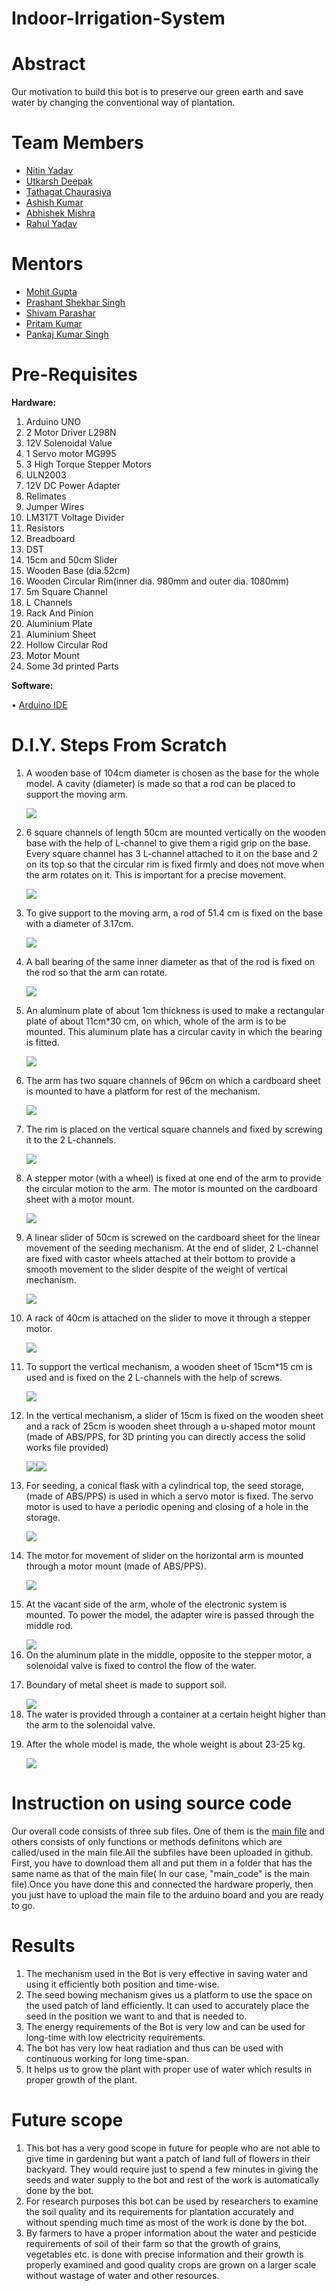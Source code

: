 # Indoor-Irrigation-System

# Abstract
Our motivation to build this bot is to preserve our green earth and save water by changing the conventional way of plantation.  

# Team Members
<ul>
<li ><a href="https://www.facebook.com/people/Nitin-Yadav/100002014363690">Nitin Yadav</a></li>
<li><a href="https://www.facebook.com/utkarshdeepak23">Utkarsh Deepak</a></li>
<li><a href="https://www.facebook.com/tathagat.chaurasiya">Tathagat Chaurasiya</a></li>
<li><a href="https://www.facebook.com/profile.php?id=100004414771823">Ashish Kumar</a></li>
<li><a href="">Abhishek Mishra</a></li>
<li><a href="https://www.facebook.com/profile.php?id=100011648292342">Rahul Yadav</a></li>
</ul>

# Mentors
<ul>
<li><a href="https://www.facebook.com/profile.php?id=100003364416121">Mohit Gupta</a></li>
<li><a href="https://www.facebook.com/prasants021">Prashant Shekhar Singh</a></li>
<li><a href="https://www.facebook.com/clickonshivam">Shivam Parashar</a></li>
<li><a href="https://www.facebook.com/pritam6505">Pritam Kumar</a></li>
<li><a href="https://www.facebook.com/pankajmindfreak">Pankaj Kumar Singh</a></li>
</ul>

# Pre-Requisites
 
 <b>Hardware:</b>
<ol>
<li>Arduino UNO</li>
<li>2	Motor Driver L298N</li>
<li>12V Solenoidal Value</li>
<li>1 Servo motor MG995</li>
<li>3 High Torque Stepper Motors</li>
<li>ULN2003</li>
<li>12V DC Power Adapter</li>
<li>Relimates</li>
<li>Jumper Wires</li>
<li>LM317T Voltage Divider</li>
<li>Resistors</li>
<li>Breadboard</li>
<li>DST</li>
<li>15cm and 50cm Slider</li>
<li>Wooden Base (dia.52cm)</li>
<li>Wooden Circular Rim(inner dia. 980mm and outer dia. 1080mm)</li>
<li>5m Square Channel</li>
<li>L Channels</li>
<li>Rack And Pinion</li>
<li>Aluminium Plate</li>
<li>Aluminium Sheet</li>
<li>Hollow Circular Rod</li>
<li>Motor Mount</li>
<li>Some 3d printed Parts</li> 
</ol>

 <b>Software:</b>
 
•	<a href ="https://www.arduino.cc/en/main/software">Arduino IDE</a>

# D.I.Y. Steps From Scratch
<ol>
<li><p>A wooden base of 104cm diameter is chosen as the base for the whole model. A cavity (diameter) is made so that a rod can be placed to support the moving arm.</p><div><img src="https://github.com/marsiitr/Indoor-Irrigation-System/blob/master/Images/solidworks%20images/1.jpg?raw=true"></div></li>
<li><p>6 square channels of length 50cm are mounted vertically on the wooden base with the help of L-channel to give them a rigid grip on the base. Every square channel has 3 L-channel attached to it on the base and 2 on its top so that the circular rim is fixed firmly and does not move when the arm rotates on it. This is important for a precise movement.</p><div><img src="https://raw.githubusercontent.com/marsiitr/Indoor-Irrigation-System/master/Images/solidworks%20images/2.jpg?raw=true"></div></li>
<li><p>To give support to the moving arm, a rod of 51.4 cm is fixed on the base with a diameter of 3.17cm.</p><div><img src="https://github.com/marsiitr/Indoor-Irrigation-System/blob/master/Images/solidworks%20images/3.jpg?raw=true"></div></li>
<li><p>A ball bearing of the same inner diameter as that of the rod is fixed on the rod so that the arm can rotate.</p><div><img src="https://raw.githubusercontent.com/marsiitr/Indoor-Irrigation-System/master/Images/solidworks%20images/4.jpg"></div></li>
<li><p>An aluminum plate of about 1cm thickness is used to make a rectangular plate of about 11cm*30 cm, on which, whole of the arm is to be mounted. This aluminum plate has a circular cavity in which the bearing is fitted.</p><div><img src="https://raw.githubusercontent.com/marsiitr/Indoor-Irrigation-System/master/Images/solidworks%20images/5.jpg"></div></li>
<li><p>The arm has two square channels of 96cm on which a cardboard sheet is mounted to have a platform for rest of the mechanism.</p><div><img src="https://raw.githubusercontent.com/marsiitr/Indoor-Irrigation-System/master/Images/solidworks%20images/6.jpg"></div></li>
<li><p>The rim is placed on the vertical square channels and fixed by screwing it to the 2 L-channels.</p><div><img src="https://raw.githubusercontent.com/marsiitr/Indoor-Irrigation-System/master/Images/solidworks%20images/7.jpg"></div></li>
<li><p>A stepper motor (with a wheel) is fixed at one end of the arm to provide the circular motion to the arm. The motor is mounted on the cardboard sheet with a motor mount.</p><div><img src="https://raw.githubusercontent.com/marsiitr/Indoor-Irrigation-System/master/Images/solidworks%20images/8.jpg"></div></li>
<li><p>A linear slider of 50cm is screwed on the cardboard sheet for the linear movement of the seeding mechanism. At the end of slider, 2 L-channel are fixed with castor wheels attached at their bottom to provide a smooth movement to the slider despite of the weight of vertical mechanism.</p><div><img src="https://raw.githubusercontent.com/marsiitr/Indoor-Irrigation-System/master/Images/solidworks%20images/9.jpg"></div></li>
<li><p>A rack of 40cm is attached on the slider to move it through a stepper motor.</p><div><img src="https://raw.githubusercontent.com/marsiitr/Indoor-Irrigation-System/master/Images/solidworks%20images/10.jpg"></div></li>
<li><p>To support the vertical mechanism, a wooden sheet of 15cm*15 cm is used and is fixed on the 2 L-channels with the help of screws.</p><div><img src="https://raw.githubusercontent.com/marsiitr/Indoor-Irrigation-System/master/Images/solidworks%20images/11.jpg"></div></li>
<li><p>In the vertical mechanism, a slider of 15cm is fixed on the wooden sheet and a rack of 25cm is wooden sheet through a u-shaped motor mount (made of ABS/PPS, for 3D printing you can directly access the solid works file provided)</p><div><img src="https://raw.githubusercontent.com/marsiitr/Indoor-Irrigation-System/master/Images/solidworks%20images/12.1.jpg"><img src="https://raw.githubusercontent.com/marsiitr/Indoor-Irrigation-System/master/Images/solidworks%20images/12.2.jpg"></div> </li>
<li><p>For seeding, a conical flask with a cylindrical top, the seed storage, (made of ABS/PPS) is used in which a servo motor is fixed. The servo motor is used to have a periodic opening and closing of a hole in the storage.</p><div><img src="https://raw.githubusercontent.com/marsiitr/Indoor-Irrigation-System/master/Images/solidworks%20images/13.jpg"></div></li>
<li><p>The motor for movement of slider on the horizontal arm is mounted through a motor mount (made of ABS/PPS).</p><div><img src="https://raw.githubusercontent.com/marsiitr/Indoor-Irrigation-System/master/Images/solidworks%20images/14.jpg"></div></li>
<li><p>At the vacant side of the arm, whole of the electronic system is mounted. To power the model, the adapter wire is passed through the middle rod. </p><div><img src="https://raw.githubusercontent.com/marsiitr/Indoor-Irrigation-System/master/Images/solidworks%20images/15.jpg"></div></li>
<li>On the aluminum plate in the middle, opposite to the stepper motor, a solenoidal valve is fixed to control the flow of the water.</li>
<li><p>Boundary of metal sheet is made to support soil.</p><div><img src="https://raw.githubusercontent.com/marsiitr/Indoor-Irrigation-System/master/Images/solidworks%20images/17.1.jpg"></div></li>
<li>The water is provided through a container at a certain height higher than the arm to the solenoidal valve.</li>
<li><p>After the whole model is made, the whole weight is about 23-25 kg.</p><div><img src="https://raw.githubusercontent.com/marsiitr/Indoor-Irrigation-System/master/Images/solidworks%20images/19.1.jpg"></div></li>
</ol>

# Instruction on using source code
 Our overall code consists of three sub files. One of them is the <a href="https://github.com/marsiitr/Indoor-Irrigation-System/blob/master/main_code/main_code.ino">main file</a> and others consists of only functions or methods definitons which are called/used in the main file.All the subfiles have been uploaded in github. First, you have to download them all and put them in a folder that has the same name as that of the main file( In our case, "main_code" is the main file).Once you have done this and connected the hardware properly, then you just have to upload the main file to the arduino board and you are ready to go.

# Results  
1. The mechanism used in the Bot is very effective in saving water and using it efficiently both position and time-wise.
2. The seed bowing mechanism gives us a platform to use the space on the used patch of land efficiently. It can used to accurately place the seed in the position we want to and that is needed to.
3. The energy requirements of the Bot is very low and can be used for long-time with low electricity requirements.
4. The bot has very low heat radiation and thus can be used with continuous working for long time-span.
5. It helps us to grow the plant with proper use of water which results in proper growth of the plant.

# Future scope
 1. This bot has a very good scope in future for people who are not able to give time in gardening but want a patch of land full of   flowers in their backyard. They would require just to spend a few minutes in giving the seeds and water supply to the bot and       rest of the work is automatically done by the bot.
2. For research purposes this bot can be used by researchers to examine the soil quality and its requirements for plantation accurately and without spending much time as most of the work is done by the bot.
3. By farmers to have a proper information about the water and pesticide requirements of soil of their farm so that the growth of grains, vegetables etc. is done with precise information and their growth is properly examined and good quality crops are grown on a larger scale without wastage of water and other resources.

